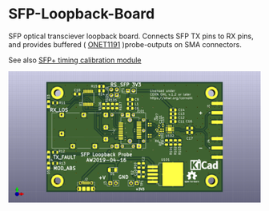 # SFP-Loopback-Board
SFP optical transciever loopback board. Connects SFP TX pins to RX pins, and provides buffered ( [ONET1191](http://www.ti.com/product/ONET1191P) )probe-outputs on SMA connectors.

See also [SFP+ timing calibration module](https://ohwr.org/project/wr-calibration/wikis/Electrical-absolute-calibration)

![PCB](sfp_loopback_pcb.png "PCB")
